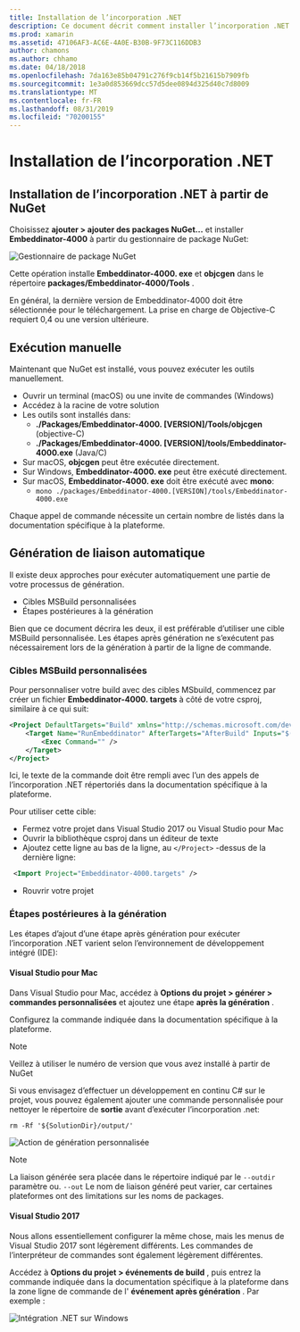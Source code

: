 ```yaml
---
title: Installation de l’incorporation .NET
description: Ce document décrit comment installer l’incorporation .NET. Il explique comment exécuter les outils manuellement, comment générer automatiquement des liaisons, comment utiliser des cibles MSBuild personnalisées et effectuer des étapes postérieures à la génération.
ms.prod: xamarin
ms.assetid: 47106AF3-AC6E-4A0E-B30B-9F73C116DDB3
author: chamons
ms.author: chhamo
ms.date: 04/18/2018
ms.openlocfilehash: 7da163e85b04791c276f9cb14f5b21615b7909fb
ms.sourcegitcommit: 1e3a0d853669dcc57d5dee0894d325d40c7d8009
ms.translationtype: MT
ms.contentlocale: fr-FR
ms.lasthandoff: 08/31/2019
ms.locfileid: "70200155"
---
```

# <a name="installing-net-embedding"></a>Installation de l’incorporation .NET

## <a name="installing-net-embedding-from-nuget"></a>Installation de l’incorporation .NET à partir de NuGet

Choisissez **ajouter > ajouter des packages NuGet...** et installer **Embeddinator-4000** à partir du gestionnaire de package NuGet:

![Gestionnaire de package NuGet](images/visualstudionuget.png)

Cette opération installe **Embeddinator-4000. exe** et **objcgen** dans le répertoire **packages/Embeddinator-4000/Tools** .

En général, la dernière version de Embeddinator-4000 doit être sélectionnée pour le téléchargement. La prise en charge de Objective-C requiert 0,4 ou une version ultérieure.

## <a name="running-manually"></a>Exécution manuelle

Maintenant que NuGet est installé, vous pouvez exécuter les outils manuellement.

- Ouvrir un terminal (macOS) ou une invite de commandes (Windows)
- Accédez à la racine de votre solution
- Les outils sont installés dans:
    - **./Packages/Embeddinator-4000. [VERSION]/Tools/objcgen** (objective-C)
    - **./Packages/Embeddinator-4000. [VERSION]/tools/Embeddinator-4000.exe** (Java/C)
- Sur macOS, **objcgen** peut être exécutée directement.
- Sur Windows, **Embeddinator-4000. exe** peut être exécuté directement.
- Sur macOS, **Embeddinator-4000. exe** doit être exécuté avec **mono**:
    - `mono ./packages/Embeddinator-4000.[VERSION]/tools/Embeddinator-4000.exe`

Chaque appel de commande nécessite un certain nombre de listés dans la documentation spécifique à la plateforme.

## <a name="automatic-binding-generation"></a>Génération de liaison automatique

Il existe deux approches pour exécuter automatiquement une partie de votre processus de génération.

- Cibles MSBuild personnalisées
- Étapes postérieures à la génération

Bien que ce document décrira les deux, il est préférable d’utiliser une cible MSBuild personnalisée. Les étapes après génération ne s’exécutent pas nécessairement lors de la génération à partir de la ligne de commande.

### <a name="custom-msbuild-targets"></a>Cibles MSBuild personnalisées

Pour personnaliser votre build avec des cibles MSbuild, commencez par créer un fichier **Embeddinator-4000. targets** à côté de votre csproj, similaire à ce qui suit:

```xml
<Project DefaultTargets="Build" xmlns="http://schemas.microsoft.com/developer/msbuild/2003">
    <Target Name="RunEmbeddinator" AfterTargets="AfterBuild" Inputs="$(OutputPath)/$(AssemblyName).dll" Outputs="$(IntermediateOutputPath)/Embeddinator/$(AssemblyName).framework/$(AssemblyName)">
        <Exec Command="" />
    </Target>
</Project>
```

Ici, le texte de la commande doit être rempli avec l’un des appels de l’incorporation .NET répertoriés dans la documentation spécifique à la plateforme.

Pour utiliser cette cible:

- Fermez votre projet dans Visual Studio 2017 ou Visual Studio pour Mac
- Ouvrir la bibliothèque csproj dans un éditeur de texte
- Ajoutez cette ligne au bas de la ligne, au `</Project>` -dessus de la dernière ligne:

```xml
 <Import Project="Embeddinator-4000.targets" />
```

- Rouvrir votre projet

### <a name="post-build-steps"></a>Étapes postérieures à la génération

Les étapes d’ajout d’une étape après génération pour exécuter l’incorporation .NET varient selon l’environnement de développement intégré (IDE):

#### <a name="visual-studio-for-mac"></a>Visual Studio pour Mac

Dans Visual Studio pour Mac, accédez à **Options du projet > générer > commandes personnalisées** et ajoutez une étape **après la génération** .

Configurez la commande indiquée dans la documentation spécifique à la plateforme.

> [!NOTE]
> Veillez à utiliser le numéro de version que vous avez installé à partir de NuGet

Si vous envisagez d’effectuer un développement en continu C# sur le projet, vous pouvez également ajouter une commande personnalisée pour nettoyer le répertoire de **sortie** avant d’exécuter l’incorporation .net:

```shell
rm -Rf '${SolutionDir}/output/'
```

![Action de génération personnalisée](images/visualstudiocustombuild.png)

> [!NOTE]
> La liaison générée sera placée dans le répertoire indiqué par le `--outdir` paramètre ou. `--out` Le nom de liaison généré peut varier, car certaines plateformes ont des limitations sur les noms de packages.

#### <a name="visual-studio-2017"></a>Visual Studio 2017

Nous allons essentiellement configurer la même chose, mais les menus de Visual Studio 2017 sont légèrement différents. Les commandes de l’interpréteur de commandes sont également légèrement différentes.

Accédez à **Options du projet > événements de build** , puis entrez la commande indiquée dans la documentation spécifique à la plateforme dans la zone ligne de commande de l' **événement après génération** . Par exemple :

![Intégration .NET sur Windows](images/visualstudiowindows.png)
 